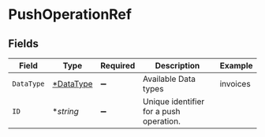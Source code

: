 # PushOperationRef


## Fields

| Field                                        | Type                                         | Required                                     | Description                                  | Example                                      |
| -------------------------------------------- | -------------------------------------------- | -------------------------------------------- | -------------------------------------------- | -------------------------------------------- |
| `DataType`                                   | [*DataType](../../models/shared/datatype.md) | :heavy_minus_sign:                           | Available Data types                         | invoices                                     |
| `ID`                                         | **string*                                    | :heavy_minus_sign:                           | Unique identifier for a push operation.      |                                              |
